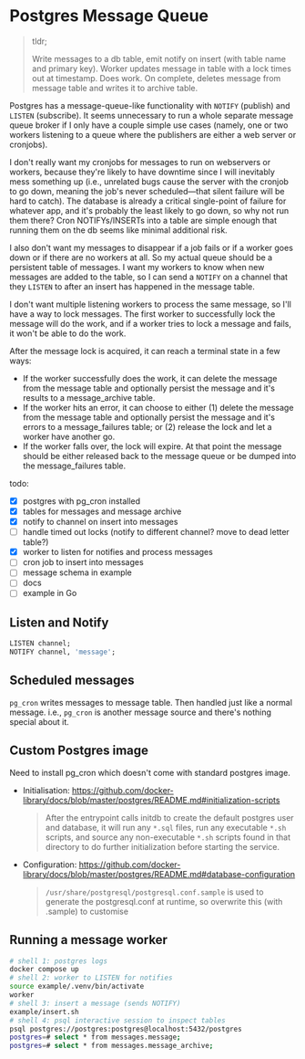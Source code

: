# Postgres Message Queue

> tldr;
>
> Write messages to a db table, emit notify on insert (with table name and primary key).
> Worker updates message in table with a lock times out at timestamp. Does work. On
> complete, deletes message from message table and writes it to archive table.

Postgres has a message-queue-like functionality with `NOTIFY` (publish) and `LISTEN`
(subscribe). It seems unnecessary to run a whole separate message queue broker if I only
have a couple simple use cases (namely, one or two workers listening to a queue where
the publishers are either a web server or cronjobs).

I don't really want my cronjobs for messages to run on webservers or workers, because
they're likely to have downtime since I will inevitably mess something up (i.e.,
unrelated bugs cause the server with the cronjob to go down, meaning the job's never
scheduled—that silent failure will be hard to catch). The database is already a critical
single-point of failure for whatever app, and it's probably the least likely to go down,
so why not run them there? Cron NOTIFYs/INSERTs into a table are simple enough that
running them on the db seems like minimal additional risk.

I also don't want my messages to disappear if a job fails or if a worker goes down or if
there are no workers at all. So my actual queue should be a persistent table of
messages. I want my workers to know when new messages are added to the table, so I can
send a `NOTIFY` on a channel that they `LISTEN` to after an insert has happened in the
message table.

I don't want multiple listening workers to process the same message, so I'll have a way
to lock messages. The first worker to successfully lock the message will do the work,
and if a worker tries to lock a message and fails, it won't be able to do the work.

After the message lock is acquired, it can reach a terminal state in a few ways:

- If the worker successfully does the work, it can delete the message from the message
  table and optionally persist the message and it's results to a message_archive table.
- If the worker hits an error, it can choose to either (1) delete the message from the
  message table and optionally persist the message and it's errors to a message_failures
  table; or (2) release the lock and let a worker have another go.
- If the worker falls over, the lock will expire. At that point the message should be
  either released back to the message queue or be dumped into the message_failures
  table.

todo:

- [x] postgres with pg_cron installed
- [x] tables for messages and message archive
- [x] notify to channel on insert into messages
- [ ] handle timed out locks (notify to different channel? move to dead letter table?)
- [x] worker to listen for notifies and process messages
- [ ] cron job to insert into messages
- [ ] message schema in example
- [ ] docs
- [ ] example in Go

## Listen and Notify

```sql
LISTEN channel;
NOTIFY channel, 'message';
```

## Scheduled messages

`pg_cron` writes messages to message table. Then handled just like a normal
message. i.e., `pg_cron` is another message source and there's nothing special
about it.

## Custom Postgres image

Need to install pg_cron which doesn't come with standard postgres image.

- Initialisation: https://github.com/docker-library/docs/blob/master/postgres/README.md#initialization-scripts

  > After the entrypoint calls initdb to create the default postgres user and
  > database, it will run any `*.sql` files, run any executable `*.sh` scripts, and
  > source any non-executable `*.sh` scripts found in that directory to do further
  > initialization before starting the service.

- Configuration: https://github.com/docker-library/docs/blob/master/postgres/README.md#database-configuration

  > `/usr/share/postgresql/postgresql.conf.sample` is used to generate the postgresql.conf
  > at runtime, so overwrite this (with .sample) to customise

## Running a message worker

```sh
# shell 1: postgres logs
docker compose up
# shell 2: worker to LISTEN for notifies
source example/.venv/bin/activate
worker
# shell 3: insert a message (sends NOTIFY)
example/insert.sh
# shell 4: psql interactive session to inspect tables
psql postgres://postgres:postgres@localhost:5432/postgres
postgres=# select * from messages.message;
postgres=# select * from messages.message_archive;
```
